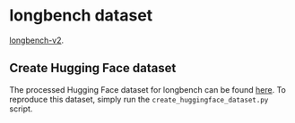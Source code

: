 # longbench dataset

[longbench-v2](https://github.com/THUDM/LongBench). 

## Create Hugging Face dataset

The processed Hugging Face dataset for longbench can be found [here](https://huggingface.co/datasets/Xnhyacinth/LongBench-v2). To reproduce this dataset, simply run the `create_huggingface_dataset.py` script.